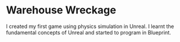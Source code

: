 # Warehouse Wreckage

I created my first game using physics simulation in Unreal. I learnt the fundamental concepts of Unreal and started to program in Blueprint.
